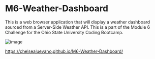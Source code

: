 # M6-Weather-Dashboard
This is a web browser application that will display a weather dashboard sourced from a Server-Side Weather API. This is a part of the Module 6 Challenge for the Ohio State University Coding Bootcamp.

![image](https://user-images.githubusercontent.com/120981491/223597481-22ecd92f-c3a9-4c0b-aecc-0ec4fd01ceca.png)


https://chelsealuevano.github.io/M6-Weather-Dashboard/

